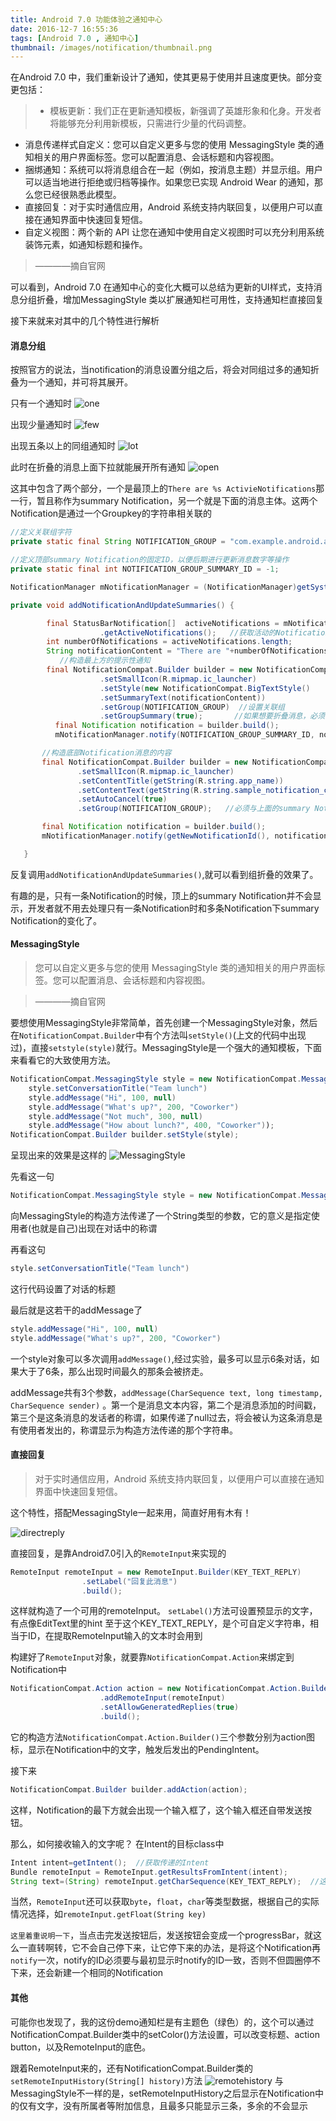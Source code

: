 ```yaml
---
title: Android 7.0 功能体验之通知中心
date: 2016-12-7 16:55:36
tags: [Android 7.0 , 通知中心]
thumbnail: /images/notification/thumbnail.png
---
```


在Android 7.0 中，我们重新设计了通知，使其更易于使用并且速度更快。部分变更包括：
<!--more-->
>* 模板更新：我们正在更新通知模板，新强调了英雄形象和化身。开发者将能够充分利用新模板，只需进行少量的代码调整。
* 消息传递样式自定义：您可以自定义更多与您的使用 MessagingStyle 类的通知相关的用户界面标签。您可以配置消息、会话标题和内容视图。
* 捆绑通知：系统可以将消息组合在一起（例如，按消息主题）并显示组。用户可以适当地进行拒绝或归档等操作。如果您已实现 Android Wear 的通知，那么您已经很熟悉此模型。
* 直接回复：对于实时通信应用，Android 系统支持内联回复，以便用户可以直接在通知界面中快速回复短信。
* 自定义视图：两个新的 API 让您在通知中使用自定义视图时可以充分利用系统装饰元素，如通知标题和操作。

>   ————摘自官网

可以看到，Android 7.0 在通知中心的变化大概可以总结为更新的UI样式，支持消息分组折叠，增加MessagingStyle 类以扩展通知栏可用性，支持通知栏直接回复

接下来就来对其中的几个特性进行解析

#### 消息分组
按照官方的说法，当notification的消息设置分组之后，将会对同组过多的通知折叠为一个通知，并可将其展开。

只有一个通知时
![one](/images/notification/Screenshot_1481007464.png)

出现少量通知时
![few](/images/notification/Screenshot_1481007474.png)

出现五条以上的同组通知时
![lot](/images/notification/Screenshot_1481007492.png)

此时在折叠的消息上面下拉就能展开所有通知
![open](/images/notification/Screenshot_1481007494.png)

这其中包含了两个部分，一个是最顶上的`There are %s ActivieNotifications`那一行，暂且称作为summary Notification，另一个就是下面的消息主体。这两个Notification是通过一个Groupkey的字符串相关联的
```java
//定义关联组字符
private static final String NOTIFICATION_GROUP = "com.example.android.activenotifications.notification_type";

//定义顶部summary Notification的固定ID，以便后期进行更新消息数字等操作
private static final int NOTIFICATION_GROUP_SUMMARY_ID = -1;

NotificationManager mNotificationManager = (NotificationManager)getSystemService(Context.NOTIFICATION_SERVICE);

private void addNotificationAndUpdateSummaries() {

        final StatusBarNotification[]  activeNotifications = mNotificationManager
                    .getActiveNotifications();   //获取活动的Notification组，该API只有在6.0之后才可使用
        int numberOfNotifications = activeNotifications.length;
        String notificationContent = "There are "+numberOfNotifications +"ActivieNotifications";
           //构造最上方的提示性通知
        final NotificationCompat.Builder builder = new NotificationCompat.Builder(getContext())
                    .setSmallIcon(R.mipmap.ic_launcher)
                    .setStyle(new NotificationCompat.BigTextStyle()
                    .setSummaryText(notificationContent))
                    .setGroup(NOTIFICATION_GROUP)  //设置关联组
                    .setGroupSummary(true);       //如果想要折叠消息，必须设置为true，否则同组消息不会折叠
          final Notification notification = builder.build();
          mNotificationManager.notify(NOTIFICATION_GROUP_SUMMARY_ID, notification);       //NOTIFICATION_GROUP_SUMMARY_ID为顶部summary Notification的固定ID

       //构造底部Notification消息的内容
       final NotificationCompat.Builder builder = new NotificationCompat.Builder(getContext())
               .setSmallIcon(R.mipmap.ic_launcher)
               .setContentTitle(getString(R.string.app_name))
               .setContentText(getString(R.string.sample_notification_content))
               .setAutoCancel(true)
               .setGroup(NOTIFICATION_GROUP);   //必须与上面的summary Notification的NOTIFICATION_GROUP保持一致，且组内的Notification也要保持一致

       final Notification notification = builder.build();
       mNotificationManager.notify(getNewNotificationId(), notification);  //getNewNotificationId()返回一个int类型的数字，作为组内每个Notification的唯一ID

   }
```
反复调用`addNotificationAndUpdateSummaries()`,就可以看到组折叠的效果了。

有趣的是，只有一条Notification的时候，顶上的summary Notification并不会显示，开发者就不用去处理只有一条Notification时和多条Notification下summary Notification的变化了。


#### MessagingStyle

>您可以自定义更多与您的使用 MessagingStyle 类的通知相关的用户界面标签。您可以配置消息、会话标题和内容视图。

>   ————摘自官网

要想使用MessagingStyle非常简单，首先创建一个MessagingStyle对象，然后在`NotificationCompat.Builder`中有个方法叫`setStyle()`(上文的代码中出现过)，直接`setstyle(style)`就行。MessagingStyle是一个强大的通知模板，下面来看看它的大致使用方法。

```java
NotificationCompat.MessagingStyle style = new NotificationCompat.MessagingStyle("我");
    style.setConversationTitle("Team lunch")
    style.addMessage("Hi", 100, null)
    style.addMessage("What's up?", 200, "Coworker")
    style.addMessage("Not much", 300, null)
    style.addMessage("How about lunch?", 400, "Coworker"));
NotificationCompat.Builder builder.setStyle(style);
```
呈现出来的效果是这样的
![MessagingStyle](/images/notification/Screenshot_1481016793.png)

先看这一句
```java
NotificationCompat.MessagingStyle style = new NotificationCompat.MessagingStyle("我");
```
向MessagingStyle的构造方法传递了一个String类型的参数，它的意义是指定使用者(也就是自己)出现在对话中的称谓

再看这句
```java
style.setConversationTitle("Team lunch")
```
这行代码设置了对话的标题

最后就是这若干的addMessage了
```java
style.addMessage("Hi", 100, null)
style.addMessage("What's up?", 200, "Coworker")
```
一个style对象可以多次调用`addMessage()`,经过实验，最多可以显示6条对话，如果大于了6条，那么出现时间最久的那条会被挤走。


addMessage共有3个参数，`addMessage(CharSequence text, long timestamp, CharSequence sender)` 。第一个是消息文本内容，第二个是消息添加的时间戳，第三个是这条消息的发话者的称谓，如果传递了null过去，将会被认为这条消息是有使用者发出的，称谓显示为构造方法传递的那个字符串。


#### 直接回复
>对于实时通信应用，Android 系统支持内联回复，以便用户可以直接在通知界面中快速回复短信。


这个特性，搭配MessagingStyle一起来用，简直好用有木有！

![directreply](/images/notification/Screenshot_1481094801.png)

直接回复，是靠Android7.0引入的`RemoteInput`来实现的
```java
RemoteInput remoteInput = new RemoteInput.Builder(KEY_TEXT_REPLY)
                .setLabel("回复此消息")
                .build();
```
这样就构造了一个可用的remoteInput。
`setLabel()`方法可设置预显示的文字，有点像EditText里的hint
至于这个KEY_TEXT_REPLY，是个可自定义字符串，相当于ID，在提取RemoteInput输入的文本时会用到

构建好了`RemoteInput`对象，就要靠`NotificationCompat.Action`来绑定到Notification中
```java
NotificationCompat.Action action = new NotificationCompat.Action.Builder(android.R.drawable.ic_menu_send, "回复此消息", pendingIntent)
                    .addRemoteInput(remoteInput)
                    .setAllowGeneratedReplies(true)
                    .build();
```
它的构造方法`NotificationCompat.Action.Builder()`三个参数分别为action图标，显示在Notification中的文字，触发后发出的PendingIntent。


接下来
```java
NotificationCompat.Builder builder.addAction(action);
```
这样，Notification的最下方就会出现一个输入框了，这个输入框还自带发送按钮。

那么，如何接收输入的文字呢？
在Intent的目标class中
```java
Intent intent=getIntent();  //获取传递的Intent
Bundle remoteInput = RemoteInput.getResultsFromIntent(intent);
String text=(String) remoteInput.getCharSequence(KEY_TEXT_REPLY);  //这个KEY_TEXT_REPLY与构造时的对应
```
当然，`RemoteInput`还可以获取`byte`，`float`，`char`等类型数据，根据自己的实际情况选择，如`remoteInput.getFloat(String key)`


`这里着重说明一下`，当点击完发送按钮后，发送按钮会变成一个progressBar，就这么一直转啊转，它不会自己停下来，让它停下来的办法，是将这个Notification再`notify`一次，notify的ID必须要与最初显示时notify的ID一致，否则不但圆圈停不下来，还会新建一个相同的Notification

#### 其他
可能你也发现了，我的这份demo通知栏是有主题色（绿色）的，这个可以通过NotificationCompat.Builder类中的setColor()方法设置，可以改变标题、action button，以及RemoteInput的底色。

跟着RemoteInput来的，还有NotificationCompat.Builder类的`setRemoteInputHistory(String[] history)`方法
![remotehistory](/images/notification/Screenshot_1481100092.png)
与MessagingStyle不一样的是，setRemoteInputHistory之后显示在Notification中的仅有文字，没有所属者等附加信息，且最多只能显示三条，多余的不会显示
